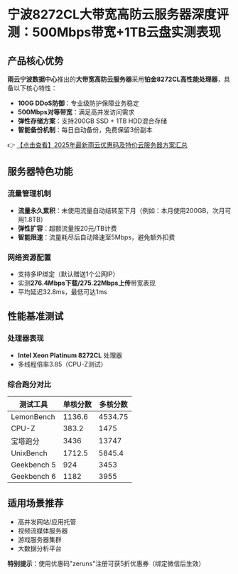 # 宁波8272CL大带宽高防云服务器深度评测：500Mbps带宽+1TB云盘实测表现

## 产品核心优势

**雨云宁波数据中心**推出的**大带宽高防云服务器**采用**铂金8272CL高性能处理器**，具备以下核心特性：

- **100G DDoS防御**：专业级防护保障业务稳定
- **500Mbps对等带宽**：满足高并发访问需求
- **弹性存储方案**：支持200GB SSD + 1TB HDD混合存储
- **智能备份机制**：每日自动备份，免费保留3份副本

👉 [【点击查看】2025年最新雨云优惠码及特价云服务器方案汇总](https://bit.ly/RainYun)

## 服务器特色功能

### 流量管理机制
- **流量永久累积**：未使用流量自动结转至下月（例如：本月使用200GB，次月可用1.8TB）
- **弹性扩容**：超额流量按20元/TB计费
- **智能限速**：流量耗尽后自动降速至5Mbps，避免额外扣费

### 网络资源配置
- 支持多IP绑定（默认赠送1个公网IP）
- 实测**276.4Mbps下载/275.22Mbps上传**带宽表现
- 平均延迟32.8ms，最低可达1ms

## 性能基准测试

### 处理器表现
- **Intel Xeon Platinum 8272CL** 处理器
- 多线程倍率3.85（CPU-Z测试）

### 综合跑分对比
| 测试工具       | 单核分数 | 多核分数 |
|----------------|----------|----------|
| LemonBench     | 1136.6   | 4534.75  |
| CPU-Z          | 383.2    | 1475     |
| 宝塔跑分       | 3436     | 13747    |
| UnixBench      | 1712.5   | 5845.4   |
| Geekbench 5    | 924      | 3453     |
| Geekbench 6    | 1182     | 3955     |

## 适用场景推荐
- 高并发网站/应用托管
- 视频流媒体服务器
- 游戏服务器集群
- 大数据分析平台

**特别提示**：使用优惠码"zeruns"注册可获5折优惠券（绑定微信后生效）